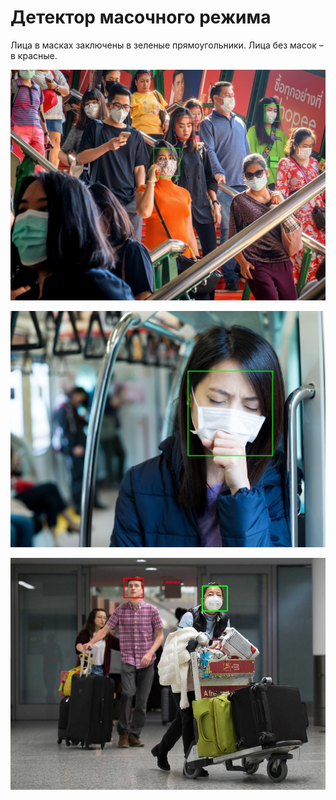 ﻿# Детектор масочного режима
Лица в масках заключены в зеленые прямоугольники. Лица без масок – в красные.

![](Aspose.Words.c5fc15ea-8f90-4b7c-a457-f0a553d41f3a.001.jpeg)



![](Aspose.Words.c5fc15ea-8f90-4b7c-a457-f0a553d41f3a.002.jpeg)

![](Aspose.Words.c5fc15ea-8f90-4b7c-a457-f0a553d41f3a.003.jpeg)


##



